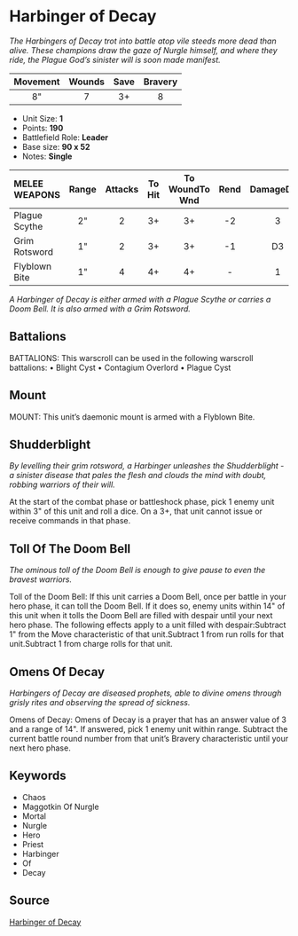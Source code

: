 # Harbinger of Decay

_The Harbingers of Decay trot into battle atop vile steeds more dead than alive. These champions draw the gaze of Nurgle himself, and where they ride, the Plague God’s sinister will is soon made manifest._


| Movement | Wounds | Save | Bravery |
|:--------:|:------:|:----:|:-------:|
| 8" | 7 | 3+ | 8 |

* Unit Size: **1**
* Points: **190**
* Battlefield Role: **Leader**
* Base size: **90 x 52**
* Notes: **Single**

| MELEE WEAPONS | Range | Attacks | To Hit | To WoundTo Wnd | Rend | DamageDmg |
|:---|:--:|:--:|:--:|:--:|:--:|:--:|
| Plague Scythe | 2" | 2 | 3+ | 3+ | -2 | 3 |
| Grim Rotsword | 1" | 2 | 3+ | 3+ | -1 | D3 |
| Flyblown Bite | 1" | 4 | 4+ | 4+ | - | 1 |


_A Harbinger of Decay is either armed with a Plague Scythe or carries a Doom Bell. It is also armed with a Grim Rotsword._

## Battalions

BATTALIONS: This warscroll can be used in the following warscroll battalions: • Blight Cyst • Contagium Overlord • Plague Cyst

## Mount

MOUNT: This unit’s daemonic mount is armed with a Flyblown Bite.

## Shudderblight

_By levelling their grim rotsword, a Harbinger unleashes the Shudderblight - a sinister disease that pales the flesh and clouds the mind with doubt, robbing warriors of their will._

At the start of the combat phase or battleshock phase, pick 1 enemy unit within 3" of this unit and roll a dice. On a 3+, that unit cannot issue or receive commands in that phase.

## Toll Of The Doom Bell

_The ominous toll of the Doom Bell is enough to give pause to even the bravest warriors._

Toll of the Doom Bell: If this unit carries a Doom Bell, once per battle in your hero phase, it can toll the Doom Bell. If it does so, enemy units within 14" of this unit when it tolls the Doom Bell are filled with despair until your next hero phase. The following effects apply to a unit filled with despair:Subtract 1" from the Move characteristic of that unit.Subtract 1 from run rolls for that unit.Subtract 1 from charge rolls for that unit.

## Omens Of Decay

_Harbingers of Decay are diseased prophets, able to divine omens through grisly rites and observing the spread of sickness._

Omens of Decay: Omens of Decay is a prayer that has an answer value of 3 and a range of 14". If answered, pick 1 enemy unit within range. Subtract the current battle round number from that unit’s Bravery characteristic until your next hero phase.

## Keywords

* Chaos
* Maggotkin Of Nurgle
* Mortal
* Nurgle
* Hero
* Priest
* Harbinger
* Of
* Decay


## Source

[Harbinger of Decay](https://wahapedia.ru/aos3/factions/maggotkin-of-nurgle/Harbinger-of-Decay)
